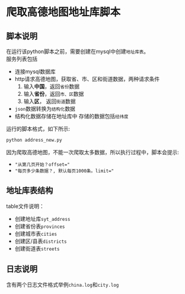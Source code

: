 # 爬取高德地图地址库脚本

## 脚本说明
在运行该python脚本之前，需要创建在mysql中创建`地址库表`。  
服务列表包括
* 连接mysql数据库
* http请求高德地图，获取省、市、区和街道数据，两种请求条件
   1. 输入**中国**，返回`省份`数据
   2. 输入**省份**，返回`市、区`数据
   3. 输入**区**，  返回`街道`数据
* `json`数据转换为`结构化`数据
* 结构化数据存储在地址库中
存储的数据包括`经纬度`

运行的脚本格式，如下所示:
```python
python address_new.py
```
因为爬取高德地图，不能一次爬取太多数据，所以执行过程中，脚本会提示:
* `"从第几页开始？offset="` 
* `"每页多少条数据？, 默认每页1000条。limit="` 
## 地址库表结构
table文件说明：
* 创建地址库`syt_address`
* 创建省份表`provinces`
* 创建城市表`cities`
* 创建区/县表`districts`
* 创建街道表`streets`
## 日志说明
含有两个日志文件格式举例`china.log`和`city.log`
